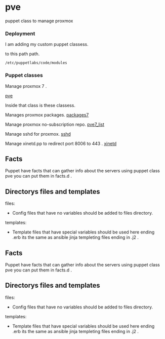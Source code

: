# pve

puppet class to manage proxmox

### Deployment 

I am adding my custom puppet classess.

to this path path.

```
/etc/puppetlabs/code/modules
```

### Puppet classes

Manage proxmox 7 .

[pve](https://github.com/habbis/pve/tree/master/manifests/pve)

Inside that class is these classess.

Manages proxmox packages.
[packages7](https://github.com/habbis/pve/tree/master/manifests/pve/packages7.pp)

Manage proxmox no-subscription repo.
[pve7_list](https://github.com/habbis/pve/tree/master/manifests/pve/pve7_list.pp)

Manage sshd for proxmox.
[sshd](https://github.com/habbis/pve/tree/master/manifests/pve/sshd.pp)

Manage xinetd.pp to redirect port 8006 to 443 .
[xinetd](https://github.com/habbis/pve/tree/master/manifests/pve/xinetd.pp)


## Facts 

Puppet have facts that can gather info about the servers using puppet class pve
you can put them in facts.d .



## Directorys files and templates


files: 
  - Config files that have no variables should be added to files directory.

templates: 
  - Template files that have special variables should be used here ending .erb
    its the same as ansible jinja templeting files ending in .j2 .
    
    



 




## Facts 

Puppet have facts that can gather info about the servers using puppet class pve
you can put them in facts.d .



## Directorys files and templates


files: 
  - Config files that have no variables should be added to files directory.

templates: 
  - Template files that have special variables should be used here ending .erb
    its the same as ansible jinja templeting files ending in .j2 .
    
